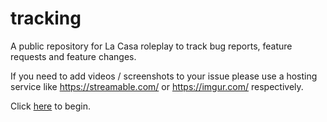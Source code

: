 # tracking
A public repository for La Casa roleplay to track bug reports, feature requests and feature changes.

If you need to add videos / screenshots to your issue please use a hosting service like https://streamable.com/ or https://imgur.com/ respectively.

Click [here](https://github.com/la-casa-roleplay/tracking/issues/new/choose) to begin.
